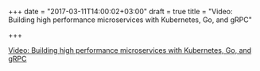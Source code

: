 +++
date = "2017-03-11T14:00:02+03:00"
draft = true
title = "Video: Building high performance microservices with Kubernetes, Go, and gRPC"

+++

<p><a href="/stories/1915-video-building-high-performance-microservices-with-kubernetes-go-and-grpc">Video: Building high performance microservices with Kubernetes, Go, and gRPC</a></p>
